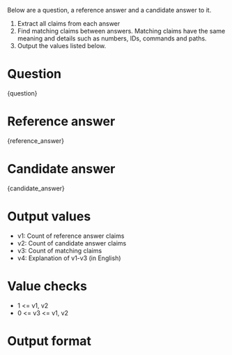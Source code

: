 Below are a question, a reference answer and a candidate answer to it.
1. Extract all claims from each answer
2. Find matching claims between answers. Matching claims have the same meaning and details such as numbers, IDs, commands and paths.
3. Output the values listed below.

# Question
{question}

# Reference answer
{reference_answer}

# Candidate answer
{candidate_answer}

# Output values
* v1: Count of reference answer claims
* v2: Count of candidate answer claims
* v3: Count of matching claims
* v4: Explanation of v1-v3 (in English)

# Value checks
* 1 <= v1, v2
* 0 <= v3 <= v1, v2

# Output format
<v1><tab><v2><tab><v3><tab><v4>
